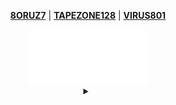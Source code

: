 <p align="center">
<a href="https://qqjixiong.supfree.net/msn.asp?qq=94375785" target="_blank"><strong>8ORUZ7</strong></a>  |  
<a href="https://github.com/TAPEZONE128" target="_blank"><strong>TAPEZONE128</strong></a>  |  
<a href="https://github.com/VIRUZ801" target="_blank"><strong>VIRUS801</strong></a> 
</p>

<div align="center">
  <img src="https://raw.githubusercontent.com/8ORUZ7/8ORUZ7/refs/heads/images/the_police.svg" alt="The Police" width="38%">

  <details>    
    <summary>
    </summary>
            <img src="https://raw.githubusercontent.com/8ORUZ7/8ORUZ7/refs/heads/images/identidad.jpg" alt="Identidad" width="20%">
  </details>
</div>

 
